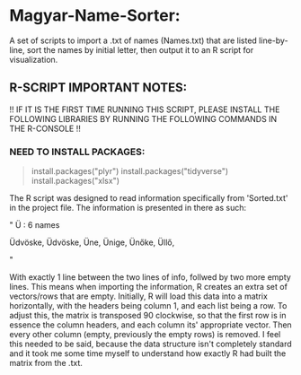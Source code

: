 # Magyar-Name-Sorter: #
A set of scripts to import a .txt of names (Names.txt) that are listed line-by-line, sort the names by initial letter, then output it to an R script for visualization.


## R-SCRIPT IMPORTANT NOTES: ##

!! IF IT IS THE FIRST TIME RUNNING THIS SCRIPT, PLEASE INSTALL THE FOLLOWING LIBRARIES BY RUNNING THE FOLLOWING COMMANDS IN THE R-CONSOLE !!
### NEED TO INSTALL PACKAGES: ###
>install.packages("plyr")
>install.packages("tidyverse")
>install.packages("xlsx")

The R script was designed to read information specifically from 'Sorted.txt' in the project file. The information is presented in there as such:

"
Ü : 6 names

Üdvöske, Üdvöske, Üne, Ünige, Ünőke, Üllő, 


"

With exactly 1 line between the two lines of info, follwed by two more empty lines. This means when importing the information, R creates an extra set of vectors/rows that are empty. Initially, R will load this data into a matrix horizontally, with the headers being column 1,
and each list being a row. To adjust this, the matrix is transposed 90 clockwise, so that the first row is in essence the column headers, and each column its' appropriate vector. Then every other column (empty, previously the empty rows) is removed.
I feel this needed to be said, because the data structure isn't completely standard and it took me some time myself to understand how exactly R had built the matrix from the .txt.

